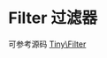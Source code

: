 Filter 过滤器
====

可参考源码 [Tiny\Filter](https://github.com/tinyphporg/tinyphp-framework/tree/master/src/Filter)
